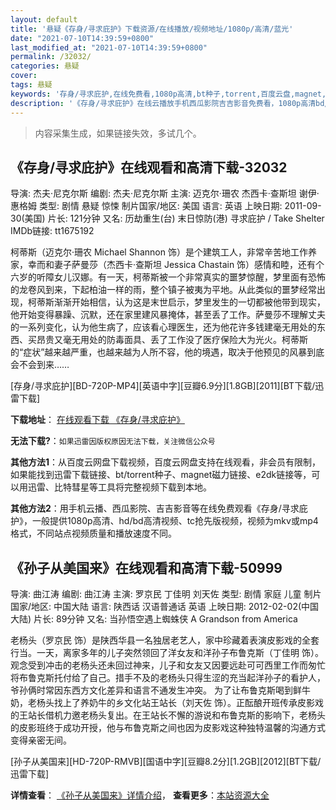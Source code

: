 ```yaml
---
layout: default
title: '悬疑《存身/寻求庇护》下载资源/在线播放/视频地址/1080p/高清/蓝光'
date: "2021-07-10T14:39:59+0800"
last_modified_at: "2021-07-10T14:39:59+0800"
permalink: /32032/
categories: 悬疑
cover:
tags: 悬疑
keywords: '存身/寻求庇护,在线免费看,1080p高清,bt种子,torrent,百度云盘,magnet,磁力链,迅雷下载资源'
description: '《存身/寻求庇护》在线云播放手机西瓜影院吉吉影音免费看，1080p高清bd/hd未删减完整版和tc抢先枪版，mkv/mp4格式，附带bt/torrent种子、magnet/磁力链、百度云盘、网盘资源迅雷下载链接'
---
```


>内容采集生成，如果链接失效，多试几个。


## 《存身/寻求庇护》在线观看和高清下载-32032

导演: 杰夫·尼克尔斯 编剧: 杰夫·尼克尔斯 主演: 迈克尔·珊农 杰西卡·查斯坦 谢伊·惠格姆 类型: 剧情 悬疑 惊悚 制片国家/地区: 美国 语言: 英语 上映日期: 2011-09-30(美国) 片长: 121分钟 又名: 历劫重生(台) 末日惊防(港) 寻求庇护 / Take Shelter IMDb链接: tt1675192

柯蒂斯（迈克尔·珊农 Michael Shannon 饰）是个建筑工人，非常辛苦地工作养家，幸而和妻子萨曼莎（杰西卡·查斯坦 Jessica Chastain 饰）感情和睦，还有个六岁的听障女儿汉娜。有一天，柯蒂斯被一个非常真实的噩梦惊醒，梦里面有恐怖的龙卷风到来，下起柏油一样的雨，整个镇子被夷为平地。从此类似的噩梦经常出现，柯蒂斯渐渐开始相信，认为这是末世启示，梦里发生的一切都被他带到现实，他开始变得暴躁、沉默，还在家里建风暴掩体，甚至丢了工作。萨曼莎不理解丈夫的一系列变化，认为他生病了，应该看心理医生，还为他花许多钱建毫无用处的东西、买昂贵又毫无用处的防毒面具、丢了工作没了医疗保险大为光火。柯蒂斯的“症状”越来越严重，也越来越为人所不容，他的境遇，取决于他预见的风暴到底会不会到来……


[存身/寻求庇护][BD-720P-MP4][英语中字][豆瓣6.9分][1.8GB][2011][BT下载/迅雷下载]

**下载地址**： [在线观看下载 《存身/寻求庇护》](https://www.btdx8.com/torrent/take_shelter_2011.html) 


**无法下载?**：`如果迅雷因版权原因无法下载，关注微信公众号 `

**其他方法1**：从百度云网盘下载视频，百度云网盘支持在线观看，非会员有限制，如果能找到迅雷下载链接、bt/torrent种子、magnet磁力链接、e2dk链接等，可以用迅雷、比特彗星等工具将完整视频下载到本地。

**其他方法2**：用手机云播、西瓜影院、吉吉影音等在线免费观看《存身/寻求庇护》，一般提供1080p高清、hd/bd高清视频、tc抢先版视频，视频为mkv或mp4格式，不同站点视频质量和播放速度不同。


## 《孙子从美国来》在线观看和高清下载-50999

导演: 曲江涛 编剧: 曲江涛 主演: 罗京民 丁佳明 刘天佐 类型: 剧情 家庭 儿童 制片国家/地区: 中国大陆 语言: 陕西话 汉语普通话 英语 上映日期: 2012-02-02(中国大陆) 片长: 89分钟 又名: 当孙悟空遇上蜘蛛侠 A Grandson from America

老杨头（罗京民 饰）是陕西华县一名独居老艺人，家中珍藏着表演皮影戏的全套行当。一天，离家多年的儿子突然领回了洋女友和洋孙子布鲁克斯（丁佳明 饰）。观念受到冲击的老杨头还未回过神来，儿子和女友又因要远赴可可西里工作而匆忙将布鲁克斯托付给了自己。措手不及的老杨头只得生涩的充当起洋孙子的看护人，爷孙俩时常因东西方文化差异和语言不通发生冲突。 为了让布鲁克斯喝到鲜牛奶，老杨头找上了养奶牛的乡文化站王站长（刘天佐 饰）。正酝酿开班传承皮影戏的王站长借机力邀老杨头复出。在王站长不懈的游说和布鲁克斯的影响下，老杨头的皮影班终于成功开授，他与布鲁克斯之间也因为皮影戏这种独特温馨的沟通方式变得亲密无间。


[孙子从美国来][HD-720P-RMVB][国语中字][豆瓣8.2分][1.2GB][2012][BT下载/迅雷下载]

**详情查看**： [《孙子从美国来》详情介绍](/movie/50999/)， **查看更多**：[本站资源大全](/movie/t/all/)


